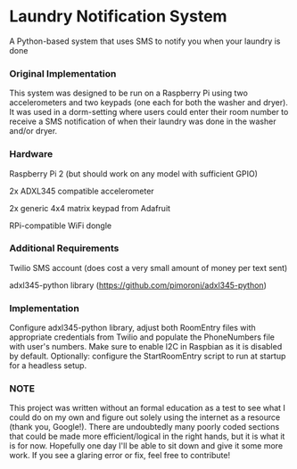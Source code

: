 # Laundry Notification System

A Python-based system that uses SMS to notify you when your laundry is done

### Original Implementation

This system was designed to be run on a Raspberry Pi using two accelerometers and two keypads (one each for both the washer and dryer). It was used in a dorm-setting where users could enter their room number to receive a SMS notification of when their laundry was done in the washer and/or dryer.

### Hardware

Raspberry Pi 2 (but should work on any model with sufficient GPIO)

2x ADXL345 compatible accelerometer

2x generic 4x4 matrix keypad from Adafruit

RPi-compatible WiFi dongle

### Additional Requirements

Twilio SMS account (does cost a very small amount of money per text sent)

adxl345-python library (https://github.com/pimoroni/adxl345-python)

### Implementation

Configure adxl345-python library, adjust both RoomEntry files with appropriate credentials from Twilio and populate the PhoneNumbers file with user's numbers. Make sure to enable I2C in Raspbian as it is disabled by default. Optionally: configure the StartRoomEntry script to run at startup for a headless setup.

### NOTE

This project was written without an formal education as a test to see what I could do on my own and figure out solely using the internet as a resource (thank you, Google!). There are undoubtedly many poorly coded sections that could be made more efficient/logical in the right hands, but it is what it is for now. Hopefully one day I'll be able to sit down and give it some more work. If you see a glaring error or fix, feel free to contribute!
